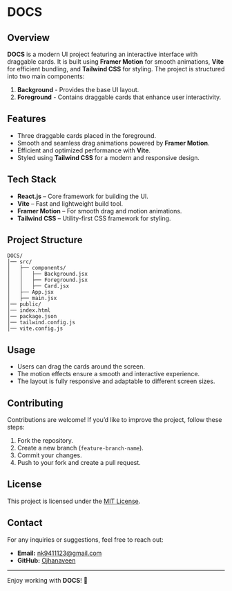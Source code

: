 # DOCS

## Overview
**DOCS** is a modern UI project featuring an interactive interface with draggable cards. It is built using **Framer Motion** for smooth animations, **Vite** for efficient bundling, and **Tailwind CSS** for styling. The project is structured into two main components:

1. **Background** - Provides the base UI layout.
2. **Foreground** - Contains draggable cards that enhance user interactivity.

## Features
- Three draggable cards placed in the foreground.
- Smooth and seamless drag animations powered by **Framer Motion**.
- Efficient and optimized performance with **Vite**.
- Styled using **Tailwind CSS** for a modern and responsive design.

## Tech Stack
- **React.js** – Core framework for building the UI.
- **Vite** – Fast and lightweight build tool.
- **Framer Motion** – For smooth drag and motion animations.
- **Tailwind CSS** – Utility-first CSS framework for styling.

## Project Structure
```
DOCS/
│── src/
│   ├── components/
│   │   ├── Background.jsx
│   │   ├── Foreground.jsx
│   │   ├── Card.jsx
│   ├── App.jsx
│   ├── main.jsx
│── public/
│── index.html
│── package.json
│── tailwind.config.js
│── vite.config.js
```

## Usage
- Users can drag the cards around the screen.
- The motion effects ensure a smooth and interactive experience.
- The layout is fully responsive and adaptable to different screen sizes.

## Contributing
Contributions are welcome! If you’d like to improve the project, follow these steps:

1. Fork the repository.
2. Create a new branch (`feature-branch-name`).
3. Commit your changes.
4. Push to your fork and create a pull request.

## License
This project is licensed under the [MIT License](LICENSE).

## Contact
For any inquiries or suggestions, feel free to reach out:
- **Email:** nk9411123@gmail.com
- **GitHub:** [Ojhanaveen](https://github.com/Ojhanaveen)

---

Enjoy working with **DOCS**! 🚀
